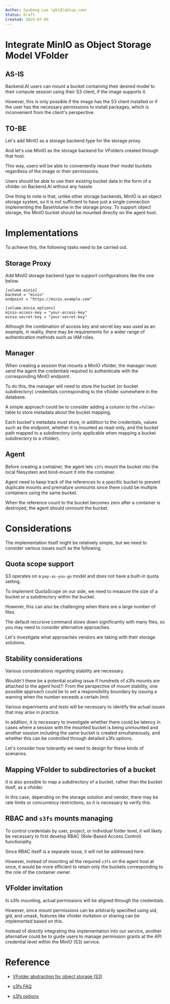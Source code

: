 ```yaml
---
Author: Gyubong Lee (gbl@lablup.com)
Status: Draft
Created: 2025-07-09
---
```


# Integrate MinIO as Object Storage Model VFolder

## AS-IS

Backend.AI users can mount a bucket containing their desired model to their compute session using their S3 client, if the image supports it.

However, this is only possible if the image has the S3 client installed or if the user has the necessary permissions to install packages, which is inconvenient from the client's perspective.

## TO-BE

Let's add MinIO as a storage backend type for the storage proxy.

And let's use MinIO as the storage backend for VFolders created through that host.

This way, users will be able to conveniently reuse their model buckets regardless of the image or their permissions.

Users should be able to use their existing bucket data in the form of a vfolder on Backend.AI without any hassle.

One thing to note is that, unlike other storage backends, MinIO is an object storage system, so it is not sufficient to have just a single connection implementing the BaseVolume in the storage proxy. To support object storage, the MinIO bucket should be mounted directly on the agent host.


# Implementations

To achieve this, the following tasks need to be carried out.

## Storage Proxy

Add MinIO storage backend type to support configurations like the one below.

```
[volume.minio]
backend = "minio"
endpoint = "https://minio.example.com"

[volume.minio.options]
minio-access-key = "your-access-key"
minio-secret-key = "your-secret-key"
```

Although the combination of access key and secret key was used as an example, in reality, there may be requirements for a wider range of authentication methods such as IAM roles.

## Manager

When creating a session that mounts a MinIO vfolder, the manager must send the agent the credentials required to authenticate with the corresponding MinIO endpoint.

To do this, the manager will need to store the bucket (or bucket subdirectory) credentials corresponding to the vfolder somewhere in the database.

A simple approach could be to consider adding a column to the `vfolder` table to store metadata about the bucket mapping.

Each bucket's metadata must store, in addition to the credentials, values such as the endpoint, whether it is mounted as read-only, and the bucket path mapped to a subdirectory (only applicable when mapping a bucket subdirectory to a vfolder).

## Agent

Before creating a container, the agent lets `s3fs` mount the bucket into the local filesystem and bind-mount it into the container.

Agent need to keep track of the references to a specific bucket to prevent duplicate mounts and premature unmounts since there could be multiple containers using the same bucket.

When the reference count to the bucket becomes zero after a container is destroyed, the agent should unmount the bucket.

# Considerations

The implementation itself might be relatively simple, but we need to consider various issues such as the following.

## Quota scope support

S3 operates on a `pay-as-you-go` model and does not have a built-in quota setting.

To implement QuotaScope on our side, we need to measure the size of a bucket or a subdirectory within the bucket.

However, this can also be challenging when there are a large number of files.

The default recursive command slows down significantly with many files, so you may need to consider alternative approaches.

Let's investigate what approaches vendors are taking with their storage solutions.

## Stability considerations

Various considerations regarding stability are necessary.

Wouldn't there be a potential scaling issue if hundreds of s3fs mounts are attached to the agent host?: From the perspective of mount stability, one possible approach could be to set a responsibility boundary by issuing a warning when the number exceeds a certain limit.

Various experiments and tests will be necessary to identify the actual issues that may arise in practice.

In addition, it is necessary to investigate whether there could be latency in cases where a session with the mounted bucket is being unmounted and another session including the same bucket is created simultaneously, and whether this can be controlled through detailed s3fs options.

Let's consider how tolerantly we need to design for these kinds of scenarios.

## Mapping VFolder to subdirectories of a bucket

It is also possible to map a subdirectory of a bucket, rather than the bucket itself, as a vfolder.

In this case, depending on the storage solution and vendor, there may be rate limits or concurrency restrictions, so it is necessary to verify this.

## RBAC and `s3fs` mounts managing

To control credentials by user, project, or individual folder level, it will likely be necessary to first develop RBAC (Role-Based Access Control) functionality.

Since RBAC itself is a separate issue, it will not be addressed here.

However, instead of mounting all the required `s3fs` on the agent host at once, it would be more efficient to retain only the buckets corresponding to the role of the container owner.

## VFolder invitation

In s3fs mounting, actual permissions will be aligned through the credentials.

However, since mount permissions can be arbitrarily specified using uid, gid, and umask, features like vfolder invitation or sharing can be implemented based on this.

Instead of directly integrating this implementation into our service, another alternative could be to guide users to manage permission grants at the API credential level within the MinIO (S3) service.

# Reference

- [VFolder abstraction for object storage (S3)](https://github.com/lablup/backend.ai/issues/665)

- [s3fs FAQ](https://github.com/s3fs-fuse/s3fs-fuse/wiki/FAQ)

- [s3fs options](https://github.com/s3fs-fuse/s3fs-fuse/wiki/Fuse-Over-Amazon#options)

